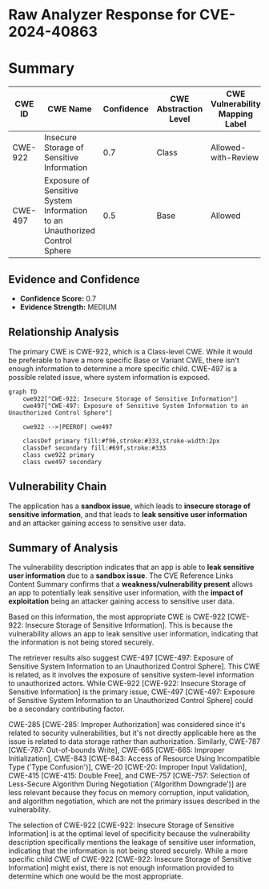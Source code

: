 # Raw Analyzer Response for CVE-2024-40863

# Summary
| CWE ID | CWE Name | Confidence | CWE Abstraction Level | CWE Vulnerability Mapping Label | CWE-Vulnerability Mapping Notes |
|---|---|---|---|---|---|
| CWE-922 | Insecure Storage of Sensitive Information | 0.7 | Class | Allowed-with-Review | Primary CWE |
| CWE-497 | Exposure of Sensitive System Information to an Unauthorized Control Sphere | 0.5 | Base | Allowed | Secondary Candidate |

## Evidence and Confidence

*   **Confidence Score:** 0.7
*   **Evidence Strength:** MEDIUM

## Relationship Analysis
The primary CWE is CWE-922, which is a Class-level CWE. While it would be preferable to have a more specific Base or Variant CWE, there isn't enough information to determine a more specific child. CWE-497 is a possible related issue, where system information is exposed.

```mermaid
graph TD
    cwe922["CWE-922: Insecure Storage of Sensitive Information"]
    cwe497["CWE-497: Exposure of Sensitive System Information to an Unauthorized Control Sphere"]
    
    cwe922 -->|PEEROF| cwe497
    
    classDef primary fill:#f96,stroke:#333,stroke-width:2px
    classDef secondary fill:#69f,stroke:#333
    class cwe922 primary
    class cwe497 secondary
```

## Vulnerability Chain
The application has a **sandbox issue**, which leads to **insecure storage of sensitive information**, and that leads to **leak sensitive user information** and an attacker gaining access to sensitive user data.

## Summary of Analysis
The vulnerability description indicates that an app is able to **leak sensitive user information** due to a **sandbox issue**. The CVE Reference Links Content Summary confirms that a **weakness/vulnerability present** allows an app to potentially leak sensitive user information, with the **impact of exploitation** being an attacker gaining access to sensitive user data.

Based on this information, the most appropriate CWE is CWE-922 [CWE-922: Insecure Storage of Sensitive Information]. This is because the vulnerability allows an app to leak sensitive user information, indicating that the information is not being stored securely.

The retriever results also suggest CWE-497 [CWE-497: Exposure of Sensitive System Information to an Unauthorized Control Sphere]. This CWE is related, as it involves the exposure of sensitive system-level information to unauthorized actors. While CWE-922 [CWE-922: Insecure Storage of Sensitive Information] is the primary issue, CWE-497 [CWE-497: Exposure of Sensitive System Information to an Unauthorized Control Sphere] could be a secondary contributing factor.

CWE-285 [CWE-285: Improper Authorization] was considered since it's related to security vulnerabilities, but it's not directly applicable here as the issue is related to data storage rather than authorization. Similarly, CWE-787 [CWE-787: Out-of-bounds Write], CWE-665 [CWE-665: Improper Initialization], CWE-843 [CWE-843: Access of Resource Using Incompatible Type ('Type Confusion')], CWE-20 [CWE-20: Improper Input Validation], CWE-415 [CWE-415: Double Free], and CWE-757 [CWE-757: Selection of Less-Secure Algorithm During Negotiation ('Algorithm Downgrade')] are less relevant because they focus on memory corruption, input validation, and algorithm negotiation, which are not the primary issues described in the vulnerability.

The selection of CWE-922 [CWE-922: Insecure Storage of Sensitive Information] is at the optimal level of specificity because the vulnerability description specifically mentions the leakage of sensitive user information, indicating that the information is not being stored securely. While a more specific child CWE of CWE-922 [CWE-922: Insecure Storage of Sensitive Information] might exist, there is not enough information provided to determine which one would be the most appropriate.